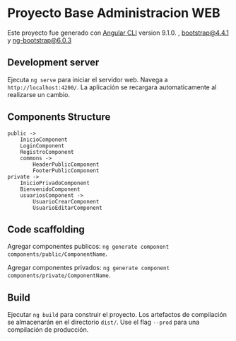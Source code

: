 # Proyecto Base Administracion WEB

Este proyecto fue generado con [Angular CLI](https://github.com/angular/angular-cli) version 9.1.0.
, bootstrap@4.4.1 y ng-bootstrap@6.0.3

## Development server

Ejecuta `ng serve` para iniciar el servidor web. Navega a `http://localhost:4200/`. La aplicación se recargara automaticamente al realizarse un cambio.


## Components Structure 

```
public ->
    InicioComponent
    LoginComponent
    RegistroComponent
    commons ->
        HeaderPublicComponent
        FooterPublicComponent
private ->
    InicioPrivadoComponent
    BienvenidoComponent
    usuariosComponent ->
        UsuarioCrearComponent
        UsuarioEditarComponent

```


## Code scaffolding

Agregar componentes publicos: `ng generate component components/public/ComponentName`.

Agregar componentes privados: `ng generate component components/private/ComponentName`.







## Build

Ejecutar `ng build` para construir el proyecto. Los artefactos de compilación se almacenarán en el directorio `dist/`. Use el flag `--prod` para una compilación de producción.
